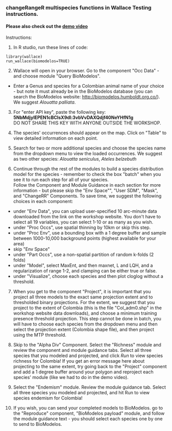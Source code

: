 ### changeRangeR multispecies functions in Wallace Testing instructions.
#### Please also check out the [demo video](https://youtu.be/R1cMJdNWAYo)

Instructions:
1. In R studio, run these lines of code:
```{r}
library(wallace)
run_wallace(biomodelos=TRUE)
```
2. Wallace will open in your browser. Go to the component "Occ Data" - and choose module "Query BioModelos". 
  - Enter a Genus and species for a Colombian animal name of your choice - but note it must already be in the BioModelos database (you can search the BioModelos website: http://biomodelos.humboldt.org.co/). We suggest *Alouatta palliata*.

3. For "enter API key", paste the following key: **5NbMdjylEPEN1cBCIsX9dl:3vbVvDAXQdjf40NeYHfN1g**<br> DO NOT SHARE THIS KEY WITH ANYONE OUTSIDE THE WORKSHOP.

4. The species' occurrences should appear on the map. Click on "Table" to view detailed information on each point.

5. Search for two or more additional species and choose the species name from the dropdown menu to view the loaded occurrences. We suggest as two other species: *Alouatta seniculus*, *Ateles belzebuth*

6. Continue through the rest of the modules to build a species distribution model for the species - remember to check the box "batch" when you see it to run each step for all of your species.<br>
Follow the Component and Module Guidance in each section for more information - but please skip the "Env Space"", "User SDM", "Mask", and "ChangeRR" Components.
To save time, we suggest the following choices in each component:

  - under "Env Data", you can upload user-specified 10 arc-minute data downloaded from the link on the workshop website. You don't have to select all 19 variables, you can select 1-10 or as many as you wish.
  - under "Proc Occs", use spatial thinning by 10km or skip this step.
  - under "Proc Env", use a bounding box with a 1 degree buffer and sample between 1000-10,000 background points (highest available for your area)
  - skip "Env Space"
  - under "Part Occs", use a non-spatial partition of random k-folds (2 folds)
  - under "Model", select MaxEnt, and then maxnet, L and LQH, and a regularization of range 1-2, and clamping can be either true or false.
  - under "Visualize", choose each species and then plot cloglog without a threshold. 

7. When you get to the component "Project", it is important that you project all three models to the exact same projection extent and to thresholded binary projections. For the extent, we suggest that you project to the extent of Colombia (this is the file "Col_adm0.shp" in the workshop website data downloads), and choose a minimum training presence threshold projection. This step cannot be done in batch, you will have to choose each species from the dropdown menu and then select the projection extent (Colombia shape file), and then project using the MTP threshold.

8. Skip to the "Alpha Div" Component. Select the "Richness" module and review the component and module guidance tabs. Select all three species that you modeled and projected, and click *Run* to view species richness for Colombia! If you get an error message here about projecting to the same extent, try going back to the "Project" component and add a 1 degree buffer around your polygon and reproject each species' module (like we had to do in the demo video).

9. Select the "Endemism" module. Review the module guidance tab. Select all three species you modeled and projected, and hit Run to view species endemism for Colombia!

10. If you wish, you can send your completed models to BioModelos. go to the "Reproduce" component, "BioModelos payload" module, and follow the module guidance text - you should select each species one by one to send to BioModelos.